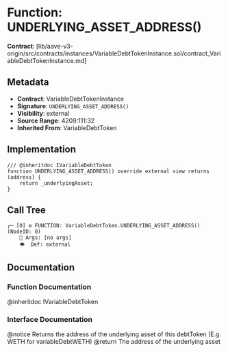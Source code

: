 # Function: UNDERLYING_ASSET_ADDRESS()

**Contract**: [lib/aave-v3-origin/src/contracts/instances/VariableDebtTokenInstance.sol/contract_VariableDebtTokenInstance.md]

## Metadata

- **Contract**: VariableDebtTokenInstance
- **Signature**: `UNDERLYING_ASSET_ADDRESS()`
- **Visibility**: external
- **Source Range**: 4209:111:32
- **Inherited From**: VariableDebtToken

## Implementation

```solidity
/// @inheritdoc IVariableDebtToken
function UNDERLYING_ASSET_ADDRESS() override external view returns (address) {
    return _underlyingAsset;
}
```

## Call Tree

```
┌─ [0] ⚙️ FUNCTION: VariableDebtToken.UNDERLYING_ASSET_ADDRESS() (NodeID: 0)
    💬 Args: [no args]
    👁️  Def: external
```

## Documentation

### Function Documentation

@inheritdoc IVariableDebtToken

### Interface Documentation

 @notice Returns the address of the underlying asset of this debtToken (E.g. WETH for variableDebtWETH)
 @return The address of the underlying asset
